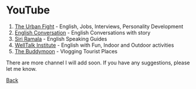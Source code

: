 # YouTube

01. [The Urban Fight](https://www.youtube.com/@TheUrbanFight) - English, Jobs, Interviews, Personality Development
02. [English Conversation](https://www.youtube.com/@Daily-English-Conversation) - English Conversations with story
03. [Siri Ramala](https://www.youtube.com/@siriramala) - English Speaking Guides
04. [WellTalk Institute](https://www.youtube.com/@welltalkinstitute3465) - English with Fun, Indoor and Outdoor activities
05. [The Buddymoon](https://www.youtube.com/@thebuddymoon) - Vlogging Tourist Places


There are more channel I will add soon. If you have any suggestions, please let me know.

[Back](/apps/courses/english/readme.md)
